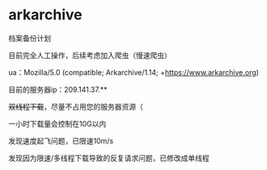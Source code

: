# arkarchive

档案备份计划

目前完全人工操作，后续考虑加入爬虫（慢速爬虫）

ua：Mozilla/5.0 (compatible; Arkarchive/1.14; +https://www.arkarchive.org)

目前的服务器ip：209.141.37.**

~~双线程下载~~，尽量不占用您的服务器资源（

一小时下载量会控制在10G以内

发现速度起飞问题，已限速10m/s

发现因为限速/多线程下载导致的反复请求问题，已修改成单线程
